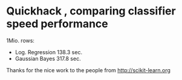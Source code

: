 Quickhack , comparing classifier speed performance
==================================================

1Mio. rows:

* Log. Regression 138.3 sec.
* Gaussian Bayes  317.8 sec.


Thanks for the nice work to the people from http://scikit-learn.org
